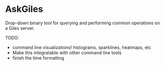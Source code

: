 # AskGiles

Drop-down binary tool for querying and performing common operations on a Giles server.


TODO:
- command line visualizations! histograms, sparklines, heatmaps, etc
- Make this integratable with other command line tools
- finish the time formatting
